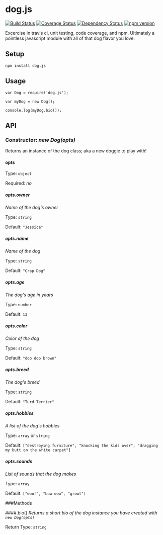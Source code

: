 # dog.js

[![Build Status](https://travis-ci.org/wbell/dog.js.svg?branch=master)](https://travis-ci.org/wbell/dog.js) [![Coverage Status](https://coveralls.io/repos/wbell/dog.js/badge.svg)](https://coveralls.io/r/wbell/dog.js) [![Dependency Status](https://david-dm.org/wbell/dog.js.svg)](https://david-dm.org/wbell/dog.js) [![npm version](https://badge.fury.io/js/dog.js.svg)](http://badge.fury.io/js/dog.js)

Excercise in travis ci, unit testing, code coverage, and npm. Ultimately a pointless javascript module with all of that dog flavor you love.

## Setup

`npm install dog.js`

## Usage

    var Dog = require('dog.js');

    var myDog = new Dog();

    console.log(myDog.bio());

## API

### Constructor: _new Dog(opts)_
Returns an instance of the dog class; aka a new doggie to play with!

#### opts
Type: `object`

Required: _no_

##### opts.owner
_Name of the dog's owner_

Type: `string`

Default: `"Jessica"`

##### opts.name
_Name of the dog_

Type: `string`

Default: `"Crap Dog"`

##### opts.age
_The dog's age in years_

Type: `number`

Default: `13`

##### opts.color
_Color of the dog_

Type: `string`

Default: `"doo doo brown"`

##### opts.breed
_The dog's breed_

Type: `string`

Default: `"Turd Terrier"`

##### opts.hobbies
_A list of the dog's hobbies_

Type: `array` or `string`

Default: `["destroying furniture", "knocking the kids over", "dragging my butt on the white carpet"]`

##### opts.sounds
_List of sounds that the dog makes_

Type: `array`

Default: `["woof", "bow wow", "growl"]`

###Methods

####.bio()
_Returns a short bio of the dog instance you have created with `new Dog(opts)`_

Return Type: `string`